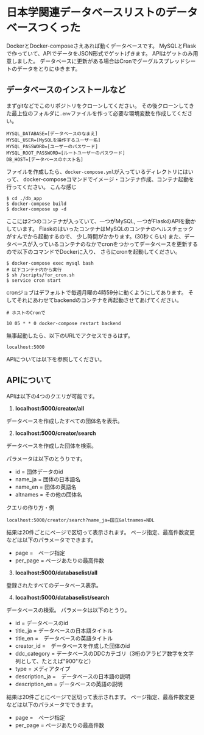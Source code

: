 # 日本学関連データベースリストのデータベースつくった

DockerとDocker-composeさえあれば動くデータベースです。
MySQLとFlaskで作っていて、APIでデータをJSON形式でゲットげきます。
APIはゲットのみ用意しました。
データベースに更新がある場合はCronでグーグルスプレッドシートのデータをとりにゆきます。


## データベースのインストールなど

まずgitなどでこのリポジトリをクローンしてください。
その後クローンしてきた最上位のフォルダに```.env```ファイルを作って必要な環境変数を作成してください。

```
MYSQL_DATABASE=[データベースのなまえ]
MYSQL_USER=[MySQLを操作するユーザー名]
MYSQL_PASSWORD=[ユーザーのパスワード]
MYSQL_ROOT_PASSWORD=[ルートユーザーのパスワード]
DB_HOST=[データベースのホスト名]
```

ファイルを作成したら、```docker-compose.yml```が入っているディレクトリにはいって、
docker-composeコマンドでイメージ・コンテナ作成、コンテナ起動を行ってください。
こんな感じ
```
$ cd ./db_app
$ docker-compose build
$ docker-compose up -d
```

ここには2つのコンテナが入っていて、一つがMySQL, 一つがFlaskのAPIを動かしています。
FlaskのはいったコンテナはMySQLのコンテナのヘルスチェックがすんでから起動するので、
少し時間がかかります。(30秒くらい)
また、データベースが入っているコンテナのなかでcronをつかってデータべースを更新するので以下のコマンドでDockerに入り、
さらにcronを起動してください。

```
$ docker-compose exec mysql bash
# 以下コンテナ内から実行
$ sh /scripts/for_cron.sh
$ service cron start
```

cronジョブはデフォルトで毎週月曜の4時59分に動くようにしてあります。
そしてそれにあわせてbackendのコンテナを再起動させてあげてください。

```
# ホストのCronで

10 05 * * 0 docker-compose restart backend
```

無事起動したら、以下のURLでアクセスできるはず。
```
localhost:5000
```



APIについては以下を参照してください。


## APIについて


APIは以下の4つのクエリが可能です。
1. **localhost:5000/creator/all**

データベースを作成したすべての団体名を表示。

2. **localhost:5000/creator/search**

データベースを作成した団体を検索。

パラメータは以下のとうりです。

- id = 団体データのid
- name_ja = 団体の日本語名
- name_en = 団体の英語名
- altnames = その他の団体名

クエリの作り方・例
```
localhost:5000/creator/search?name_ja=国立&altnames=NDL
```

結果は20件ごとにページで区切って表示されます。
ページ指定、最高件数変更などは以下のパラメータでできます。

- page =　ページ指定
- per_page = ページあたりの最高件数

3. **localhost:5000/databaselist/all**

登録されたすべてのデータベース表示。

4. **localhost:5000/databaselist/search**

データべースの検索。
パラメータは以下のとうり。

- id = データベースのid
- title_ja = データベースの日本語タイトル
- title_en =　データベースの英語タイトル
- creator_id =　データベースを作成した団体のid
- ddc_category = データベースのDDCカテゴリ（3桁のアラビア数字を文字列として、たとえば"900"など）
- type = メディアタイプ
- description_ja =　データベースの日本語の説明
- description_en = データベースの英語の説明

結果は20件ごとにページで区切って表示されます。
ページ指定、最高件数変更などは以下のパラメータでできます。
- page =　ページ指定
- per_page = ページあたりの最高件数


